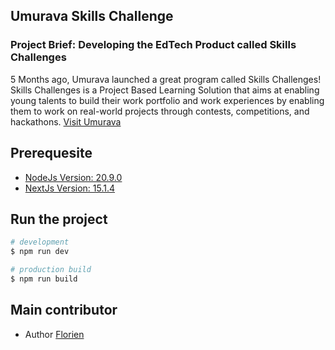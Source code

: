 

## Umurava Skills Challenge

### Project Brief: Developing the EdTech Product called Skills Challenges 

5 Months ago, Umurava launched a great program called Skills Challenges! Skills Challenges is a Project Based Learning Solution that aims at enabling young talents to build their work portfolio and work experiences by enabling them to work on real-world projects through contests, competitions, and hackathons. 
[Visit Umurava](https://umurava.africa/) 


## Prerequesite

- [NodeJs Version: 20.9.0](https://nodejs.org/en)
- [NextJs Version: 15.1.4](https://nestjs.com/)



## Run the project

```bash
# development
$ npm run dev

# production build
$ npm run build
```


## Main contributor

- Author [Florien](https://www.linkedin.com/in/florien-niyongabo-7b7971142/)
